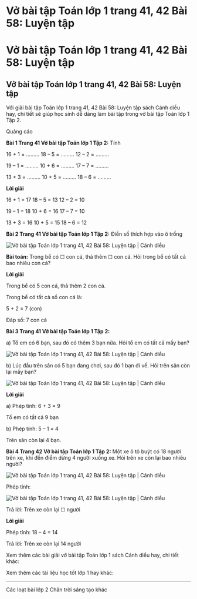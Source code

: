 # Vở bài tập Toán lớp 1 trang 41, 42 Bài 58: Luyện tập

# Vở bài tập Toán lớp 1 trang 41, 42 Bài 58: Luyện tập

## Vở bài tập Toán lớp 1 trang 41, 42 Bài 58: Luyện tập

Với giải bài tập Toán lớp 1 trang 41, 42 Bài 58: Luyện tập sách Cánh diều hay, chi tiết sẽ giúp học sinh dễ dàng làm bài tập trong vở bài tập Toán lớp 1 Tập 2.

Quảng cáo

**Bài 1 Trang 41 Vở bài tập Toán lớp 1 Tập 2:** Tính 

16 + 1 = ……… 18 – 5 = ……… 12 – 2 = ………

19 – 1 = ……… 10 + 6 = ……… 17 – 7 = ………

13 + 3 = ……… 10 + 5 = ……… 18 – 6 = ………

**Lời giải**

16 + 1 = 17 18 – 5 = 13 12 – 2 = 10

19 – 1 = 18 10 + 6 = 16 17 – 7 = 10

13 + 3 = 16 10 + 5 = 15 18 – 6 = 12

**Bài 2 Trang 41 Vở bài tập Toán lớp 1 Tập 2:** Điền số thích hợp vào ô trống 

![Vở bài tập Toán lớp 1 trang 41, 42 Bài 58: Luyện tập | Cánh diều](https://www.vietjack.com/vbt-toan-1-cd/images/bai-58-luyen-tap.PNG)

**Bài toán:** Trong bể có ☐ con cá, thả thêm ☐ con cá. Hỏi trong bể có tất cả bao nhiêu con cá?

**Lời giải**

Trong bể có 5 con cá, thả thêm 2 con cá. 

Trong bể có tất cả số con cá là:

5 + 2 = 7 (con)

Đáp số: 7 con cá

**Bài 3 Trang 41 Vở bài tập Toán lớp 1 Tập 2:**

a) Tổ em có 6 bạn, sau đó có thêm 3 bạn nữa. Hỏi tổ em có tất cả mấy bạn?

![Vở bài tập Toán lớp 1 trang 41, 42 Bài 58: Luyện tập | Cánh diều](https://www.vietjack.com/vbt-toan-1-cd/images/bai-58-luyen-tap-1.PNG)

b) Lúc đầu trên sân có 5 bạn đang chơi, sau đó 1 bạn đi về. Hỏi trên sân còn lại mấy bạn?

![Vở bài tập Toán lớp 1 trang 41, 42 Bài 58: Luyện tập | Cánh diều](https://www.vietjack.com/vbt-toan-1-cd/images/bai-58-luyen-tap-2.PNG)

**Lời giải**

a) Phép tính: 6 + 3 = 9

Tổ em có tất cả 9 bạn

b) Phép tính: 5 – 1 = 4

Trên sân còn lại 4 bạn.

**Bài 4 Trang 42 Vở bài tập Toán lớp 1 Tập 2:** Một xe ô tô buýt có 18 người trên xe, khi đến điểm dừng 4 người xuống xe. Hỏi trên xe còn lại bao nhiêu người? 

![Vở bài tập Toán lớp 1 trang 41, 42 Bài 58: Luyện tập | Cánh diều](https://www.vietjack.com/vbt-toan-1-cd/images/bai-58-luyen-tap-3.PNG)

Phép tính: 

![Vở bài tập Toán lớp 1 trang 41, 42 Bài 58: Luyện tập | Cánh diều](https://www.vietjack.com/vbt-toan-1-cd/images/bai-58-luyen-tap-4.PNG)

Trả lời: Trên xe còn lại ☐ người

**Lời giải**

Phép tính: 18 – 4 = 14

Trả lời: Trên xe còn lại 14 người

Xem thêm các bài giải vở bài tập Toán lớp 1 sách Cánh diều hay, chi tiết khác:

Xem thêm các tài liệu học tốt lớp 1 hay khác:

* * *

Các loạt bài lớp 2 Chân trời sáng tạo khác
